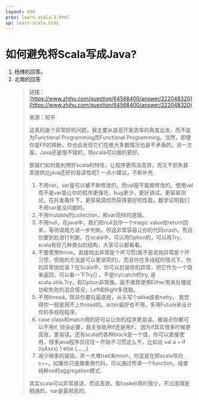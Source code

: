 ```yaml
---
layout: ddd
prev: learn-scala-2.html
up: learn-scala.html
---
```

# 如何避免将Scala写成Java?

1. 杨博的回答。
2. 北南的回答
   > 链接：[https://www.zhihu.com/question/64568400/answer/222048320](https://www.zhihu.com/question/64568400/answer/222048320)
   >
   > 来源：知乎
   >
   > 这真的是个非常好的问题，我主要从提高开发效率的角度出发，而不是为Functional Programming而Functional Programming。当然，即便你是FP的铁粉，你也会发现它们在绝大多数情况也是不矛盾的。另一方面，Java还是很不错的，但scala可以做的更好。
   >
   > 那我们如何能利用好scala的特性，让程序更简洁高效，而又不损失甚至提供比java还好的易读性呢? 一点小建议，不断补充.
   >
   > 1. 不用var。var是可以被不断修改的，而val是不能被修改的。使用val而不是var能让你的程序更强壮，bug更少，更好调试，更容易测试，在并发条件下，更容易调优而获得更好的性能。数学证明我们不用var是没问题的。  
   > 2. 不用mutable的collection，和var同样的道理。  
   > 3. 不用null，在java中，我们把null当作一个magic value给return回来，等待调用方进一步判断。但这非常容易让你的代码crash，而且你要到处进行判断。在scala中，可以用Option的，可以用Try，scala有好几种类似的结构，大家可以都看看。  
   > 4. 不要使用throw。直接抛出异常是个坏习惯\(我不是说抛异常是个坏习惯，但抛的方法是可以更讲究的\)，而且你在多线程的情况下，你的异常抛给谁？在Scala中，你可以封装你的异常，把它作为一个值来返回，可以看一下Try\[\] ，不是try/catch的try, 是scala.utils.Try，和Option非常像。我不推荐使用Either用来处理成功和失败的混合情况，Left和Right多烧脑。  
   > 5. 不用thread。除非你要玩最底层，从头写个akka或者netty， 我觉得你一般是用不上thread的。actor最好也不用，多用Future来设计你的多线程程序。  
   > 6. case class和match用的好可以让你的程序更易读。极端点你都可以不用if, 但没必要，我主张能用if还是用if， 因为if其实很多时候更高效，更易读。还有scala的各种block是一个值，你可以直接使用，很多java程序员往往一开始不习惯这么干。比如说 val a = if \(isAxxx\) 1 else {......}  
   > 7. 减少继承的层级。弄一大堆trait来mixin，你这是在把scala导向c++。如果你只是像重用代码，可以通过传递一个function，或者纯粹oo的aggregation模式.
   >
   > 其实scala可以非常易读，而且高效。我haskell用的很少，不过道理是相通的，var是最邪恶的。


